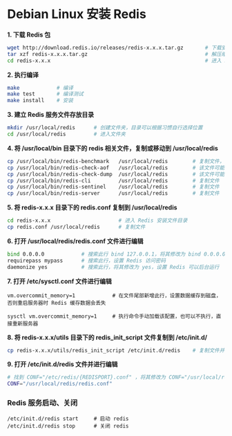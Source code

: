 # Debian Linux 安装 Redis

**1. 下载 Redis 包**
```bash
wget http://download.redis.io/releases/redis-x.x.x.tar.gz       # 下载安装文件
tar xzf redis-x.x.x.tar.gz                                      # 解压缩
cd redis-x.x.x                                                  # 进入 Redis 安装文件目录
```


**2. 执行编译**
```bash
make            # 编译
make test       # 编译测试
make install    # 安装
```


**3. 建立 Redis 服务文件存放目录**
```bash
mkdir /usr/local/redis      # 创建文件夹，目录可以根据习惯自行选择位置
cd /usr/local/redis         # 进入文件夹
```


**4. 将 /usr/local/bin 目录下的 redis 相关文件，复制或移动到 /usr/local/redis**
```bash
cp /usr/local/bin/redis-benchmark   /usr/local/redis        # 复制文件，cp 命令换成 mv为移动
cp /usr/local/bin/redis-check-aof   /usr/local/redis        # 该文件可能不存在，可以忽略
cp /usr/local/bin/redis-check-dump  /usr/local/redis        # 该文件可能不存在，可以忽略
cp /usr/local/bin/redis-cli         /usr/local/redis        # 复制文件
cp /usr/local/bin/redis-sentinel    /usr/local/redis        # 复制文件
cp /usr/local/bin/redis-server      /usr/local/redis        # 复制文件
```

**5. 将 redis-x.x.x 目录下的 redis.conf 复制到 /usr/local/redis**
```bash
cd redis-x.x.x                      # 进入 Redis 安装文件目录
cp redis.conf /usr/local/redis      # 复制文件
```

**6. 打开 /usr/local/redis/redis.conf 文件进行编辑**
```bash
bind 0.0.0.0            # 搜索此行 bind 127.0.0.1，将其修改为 bind 0.0.0.0 或注释掉，否则将无法外网访问
requirepass mypass      # 搜索此行，设置 Redis 访问密码
daemonize yes           # 搜索此行，将其修改为 yes，设置 Redis 可以后台运行
```

**7. 打开 /etc/sysctl.conf 文件进行编辑**

`vm.overcommit_memory=1            # 在文件尾部新增此行，设置数据缓存到磁盘，否则重启服务器时 Redis 缓存数据会丢失`

`sysctl vm.overcommit_memory=1     # 执行命令手动加载该配置，也可以不执行，直接重新服务器`


**8. 将 redis-x.x.x/utils 目录下的 redis_init_script 文件复制到 /etc/init.d/**
```bash
cp redis-x.x.x/utils/redis_init_script /etc/init.d/redis    # 复制文件并重命名为 redis
```

**9. 打开 /etc/init.d/redis 文件并进行编辑**
```bash
# 找到 CONF="/etc/redis/{REDISPORT}.conf" ，将其修改为 CONF="/usr/local/redis/redis.conf"
CONF="/usr/local/redis/redis.conf"      
```


### Redis 服务启动、关闭
```
/etc/init.d/redis start     # 启动 redis
/etc/init.d/redis stop      # 关闭 redis
```


